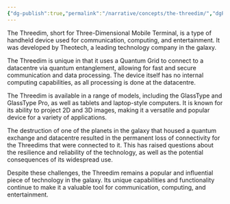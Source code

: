 ```yaml
---
{"dg-publish":true,"permalink":"/narrative/concepts/the-threedim/","dgPassFrontmatter":true}
---
```


The Threedim, short for Three-Dimensional Mobile Terminal, is a type of handheld device used for communication, computing, and entertainment. It was developed by Theotech, a leading technology company in the galaxy.

The Threedim is unique in that it uses a Quantum Grid to connect to a datacentre via quantum entanglement, allowing for fast and secure communication and data processing. The device itself has no internal computing capabilities, as all processing is done at the datacentre.

The Threedim is available in a range of models, including the GlassType and GlassType Pro, as well as tablets and laptop-style computers. It is known for its ability to project 2D and 3D images, making it a versatile and popular device for a variety of applications.

The destruction of one of the planets in the galaxy that housed a quantum exchange and datacentre resulted in the permanent loss of connectivity for the Threedims that were connected to it. This has raised questions about the resilience and reliability of the technology, as well as the potential consequences of its widespread use.

Despite these challenges, the Threedim remains a popular and influential piece of technology in the galaxy. Its unique capabilities and functionality continue to make it a valuable tool for communication, computing, and entertainment.